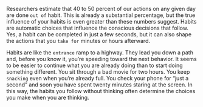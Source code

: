 Researchers estimate that 40 to 50 percent of our actions on any
given day are done `out of` habit. This is already a substantial
percentage, but the true influence of your habits is even greater than
these numbers suggest. Habits are automatic choices that influence
the conscious decisions that follow. Yes, a habit can be completed in
just a few seconds, but it can also shape the actions that you `take for`
minutes or hours afterward.

Habits are like the `entrance` ramp to a highway. They lead you down
a path and, before you know it, you’re speeding toward the next
behavior. It seems to be easier to continue what you are already doing
than to start doing something different. You sit through a bad movie
for two hours. You keep `snacking` even when you’re already full. You
check your phone for “just a second” and soon you have spent twenty
minutes staring at the screen. In this way, the habits you follow
without thinking often determine the choices you make when you are
thinking.